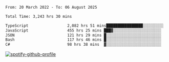 <!--START_SECTION:waka-->

```txt
From: 20 March 2022 - To: 06 August 2025

Total Time: 3,243 hrs 30 mins

TypeScript                 2,082 hrs 51 mins████████████████░░░░░░░░░   64.22 %
JavaScript                 455 hrs 25 mins ███▓░░░░░░░░░░░░░░░░░░░░░   14.04 %
JSON                       121 hrs 29 mins █░░░░░░░░░░░░░░░░░░░░░░░░   03.75 %
Bash                       117 hrs 46 mins █░░░░░░░░░░░░░░░░░░░░░░░░   03.63 %
C#                         98 hrs 38 mins  ▓░░░░░░░░░░░░░░░░░░░░░░░░   03.04 %
```

<!--END_SECTION:waka-->
[![spotify-github-profile](https://spotify-github-profile.vercel.app/api/view?uid=c00zprrvy9xiloa9qnco3hmng&cover_image=true&theme=novatorem&show_offline=false&background_color=121212&bar_color=53b14f&bar_color_cover=false)](https://spotify-github-profile.vercel.app/api/view?uid=c00zprrvy9xiloa9qnco3hmng&redirect=true)



